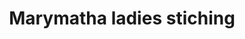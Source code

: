 ---
title: "Marymatha ladies stiching"
url: /thiruvananthapuram/marymatha-ladies-stiching/
shop: Schneiderei
---